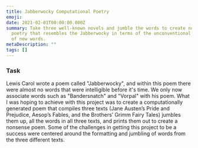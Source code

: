```yaml
---
title: Jabberwocky Computational Poetry
emoji: 
date: 2021-02-01T00:00:00.000Z
summary: Take three well-known novels and jumble the words to create non-sense
  poetry that resembles the Jabberwocky in terms of the unconventional creation
  of new words.
metaDescription: ""
tags: []
---
```


### Task

L﻿ewis Carol wrote a poem called "Jabberwocky", and within this poem there were almost no words that were intelligible before it's time. We only now associate words such as "Bandersnatch" and "Vorpal" with his poem. What I was hoping to achieve with this project was to create a computationally generated poem that compiles three texts (Jane Austen’s Pride and Prejudice, Aesop’s Fables, and the Brothers’ Grimm Fairy Tales) jumbles them up, all the words in all three texts, and prints them out to create a nonsense poem. Some of the challenges in getting this project to be a success were centered around the formatting and jumbling of words from the three different texts.
